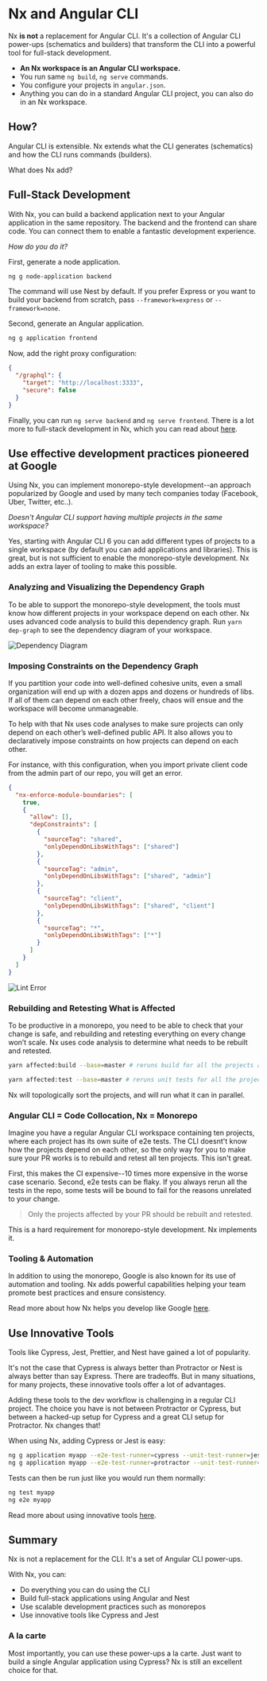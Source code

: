 # Nx and Angular CLI

Nx **is not** a replacement for Angular CLI. It's a collection of Angular CLI power-ups (schematics and builders) that transform the CLI into a powerful tool for full-stack development.

- **An Nx workspace is an Angular CLI workspace.**
- You run same `ng build`, `ng serve` commands.
- You configure your projects in `angular.json`.
- Anything you can do in a standard Angular CLI project, you can also do in an Nx workspace.

## How?

Angular CLI is extensible. Nx extends what the CLI generates (schematics) and how the CLI runs commands (builders).

What does Nx add?

## Full-Stack Development

With Nx, you can build a backend application next to your Angular application in the same repository. The backend and the frontend can share code. You can connect them to enable a fantastic development experience.

_How do you do it?_

First, generate a node application.

```bash
ng g node-application backend
```

The command will use Nest by default. If you prefer Express or you want to build your backend from scratch, pass `--framework=express` or `--framework=none`.

Second, generate an Angular application.

```bash
ng g application frontend
```

Now, add the right proxy configuration:

```json
{
  "/graphql": {
    "target": "http://localhost:3333",
    "secure": false
  }
}
```

Finally, you can run `ng serve backend` and `ng serve frontend`. There is a lot more to full-stack development in Nx, which you can read about [here](/fundamentals/build-full-stack-applications).

## Use effective development practices pioneered at Google

Using Nx, you can implement monorepo-style development--an approach popularized by Google and used by many tech companies today (Facebook, Uber, Twitter, etc..).

_Doesn't Angular CLI support having multiple projects in the same workspace?_

Yes, starting with Angular CLI 6 you can add different types of projects to a single workspace (by default you can add applications and libraries). This is great, but is not sufficient to enable the monorepo-style development. Nx adds an extra layer of tooling to make this possible.

### Analyzing and Visualizing the Dependency Graph

To be able to support the monorepo-style development, the tools must know how different projects in your workspace depend on each other. Nx uses advanced code analysis to build this dependency graph. Run `yarn dep-graph` to see the dependency diagram of your workspace.

![Dependency Diagram](./dep-graph.png)

### Imposing Constraints on the Dependency Graph

If you partition your code into well-defined cohesive units, even a small organization will end up with a dozen apps and dozens or hundreds of libs. If all of them can depend on each other freely, chaos will ensue and the workspace will become unmanageable.

To help with that Nx uses code analyses to make sure projects can only depend on each other’s well-defined public API. It also allows you to declaratively impose constraints on how projects can depend on each other.

For instance, with this configuration, when you import private client code from the admin part of our repo, you will get an error.

```json
{
  "nx-enforce-module-boundaries": [
    true,
    {
      "allow": [],
      "depConstraints": [
        {
          "sourceTag": "shared",
          "onlyDependOnLibsWithTags": ["shared"]
        },
        {
          "sourceTag": "admin",
          "onlyDependOnLibsWithTags": ["shared", "admin"]
        },
        {
          "sourceTag": "client",
          "onlyDependOnLibsWithTags": ["shared", "client"]
        },
        {
          "sourceTag": "*",
          "onlyDependOnLibsWithTags": ["*"]
        }
      ]
    }
  ]
}
```

![Lint Error](./lint-error.png)

### Rebuilding and Retesting What is Affected

To be productive in a monorepo, you need to be able to check that your change is safe, and rebuilding and retesting everything on every change won’t scale. Nx uses code analysis to determine what needs to be rebuilt and retested.

```bash
yarn affected:build --base=master # reruns build for all the projects affected by a PR

yarn affected:test --base=master # reruns unit tests for all the projects affected by a PR
```

Nx will topologically sort the projects, and will run what it can in parallel.

### Angular CLI = Code Collocation, Nx = Monorepo

Imagine you have a regular Angular CLI workspace containing ten projects, where each project has its own suite of e2e tests. The CLI doesnt't know how the projects depend on each other, so the only way for you to make sure your PR works is to rebuild and retest all ten projects. This isn't great.

First, this makes the CI expensive--10 times more expensive in the worse case scenario. Second, e2e tests can be flaky. If you always rerun all the tests in the repo, some tests will be bound to fail for the reasons unrelated to your change.

> Only the projects affected by your PR should be rebuilt and retested.

This is a hard requirement for monorepo-style development. Nx implements it.

### Tooling & Automation

In addition to using the monorepo, Google is also known for its use of automation and tooling. Nx adds powerful capabilities helping your team promote best practices and ensure consistency.

Read more about how Nx helps you develop like Google [here](/fundamentals/develop-like-google).

## Use Innovative Tools

Tools like Cypress, Jest, Prettier, and Nest have gained a lot of popularity.

It's not the case that Cypress is always better than Protractor or Nest is always better than say Express. There are tradeoffs. But in many situations, for many projects, these innovative tools offer a lot of advantages.

Adding these tools to the dev workflow is challenging in a regular CLI project. The choice you have is not between Protractor or Cypress, but between a hacked-up setup for Cypress and a great CLI setup for Protractor. Nx changes that!

When using Nx, adding Cypress or Jest is easy:

```bash
ng g application myapp --e2e-test-runner=cypress --unit-test-runner=jest # cyrpess and jest are actually defaults
ng g application myapp --e2e-test-runner=protractor --unit-test-runner=karma
```

Tests can then be run just like you would run them normally:

```bash
ng test myapp
ng e2e myapp
```

Read more about using innovative tools [here](/fundamentals/use-modern-tools).

## Summary

Nx is not a replacement for the CLI. It's a set of Angular CLI power-ups.

With Nx, you can:

- Do everything you can do using the CLI
- Build full-stack applications using Angular and Nest
- Use scalable development practices such as monorepos
- Use innovative tools like Cypress and Jest

### A la carte

Most importantly, you can use these power-ups a la carte. Just want to build a single Angular application using Cypress? Nx is still an excellent choice for that.

